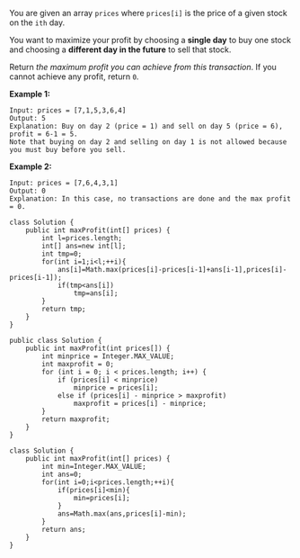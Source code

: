 You are given an array `prices` where `prices[i]` is the price of a given stock on the `ith` day.

You want to maximize your profit by choosing a **single day** to buy one stock and choosing a **different day in the future** to sell that stock.

Return *the maximum profit you can achieve from this transaction*. If you cannot achieve any profit, return `0`.

 

**Example 1:**

```
Input: prices = [7,1,5,3,6,4]
Output: 5
Explanation: Buy on day 2 (price = 1) and sell on day 5 (price = 6), profit = 6-1 = 5.
Note that buying on day 2 and selling on day 1 is not allowed because you must buy before you sell.
```

**Example 2:**

```
Input: prices = [7,6,4,3,1]
Output: 0
Explanation: In this case, no transactions are done and the max profit = 0.
```

```
class Solution {
    public int maxProfit(int[] prices) {
        int l=prices.length;
        int[] ans=new int[l];
        int tmp=0;
        for(int i=1;i<l;++i){
            ans[i]=Math.max(prices[i]-prices[i-1]+ans[i-1],prices[i]-prices[i-1]);
            if(tmp<ans[i])
                tmp=ans[i];
        }
        return tmp;
    }
}
```



```
public class Solution {
    public int maxProfit(int prices[]) {
        int minprice = Integer.MAX_VALUE;
        int maxprofit = 0;
        for (int i = 0; i < prices.length; i++) {
            if (prices[i] < minprice)
                minprice = prices[i];
            else if (prices[i] - minprice > maxprofit)
                maxprofit = prices[i] - minprice;
        }
        return maxprofit;
    }
}
```

```
class Solution {
    public int maxProfit(int[] prices) {
        int min=Integer.MAX_VALUE;
        int ans=0;
        for(int i=0;i<prices.length;++i){
            if(prices[i]<min){
                min=prices[i];
            }
            ans=Math.max(ans,prices[i]-min);
        }
        return ans;
    }
}
```

